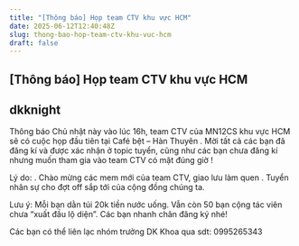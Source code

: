 ```yaml
---
title: "[Thông báo] Họp team CTV khu vực HCM"
date: 2025-06-12T12:40:48Z
slug: thong-bao-hop-team-ctv-khu-vuc-hcm
draft: false
---
```


## [Thông báo] Họp team CTV khu vực HCM

## dkknight

Thông báo
Chủ nhật này vào lúc 16h, team CTV của MN12CS khu vực HCM sẽ có cuộc họp đầu tiên tại Café bệt – Hàn Thuyên . Mời tất cả các bạn đã đăng kí và được xác nhận ở topic tuyển, cũng như các bạn chưa đăng kí nhưng muốn tham gia vào team CTV có mặt đúng giờ !
 
Lý do: 
. Chào mừng các mem mới của team CTV, giao lưu làm quen
. Tuyển nhân sự cho đợt off sắp tới của cộng đồng chúng ta.
 
Lưu ý:
Mỗi bạn dằn túi 20k tiền nước uống.
Vẫn còn 50 bạn cộng tác viên chưa “xuất đầu lộ diện”. Các bạn nhanh chân đăng ký nhé!
 
Các bạn có thể liên lạc nhóm trưởng DK Khoa qua sdt: 0995265343
